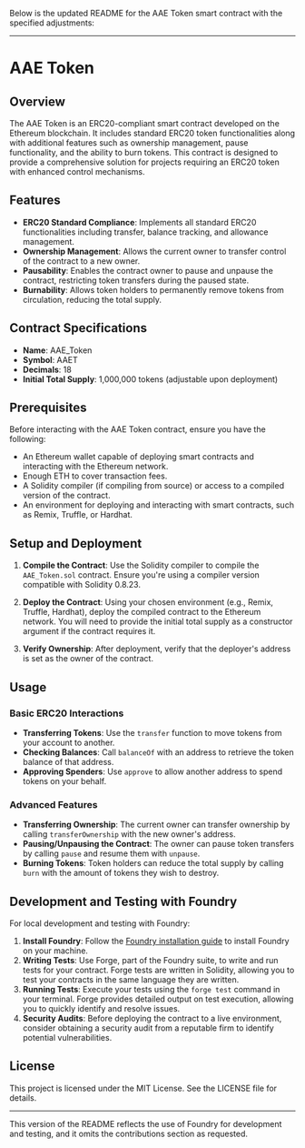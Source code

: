 Below is the updated README for the AAE Token smart contract with the specified adjustments:

---

# AAE Token

## Overview

The AAE Token is an ERC20-compliant smart contract developed on the Ethereum blockchain. It includes standard ERC20 token functionalities along with additional features such as ownership management, pause functionality, and the ability to burn tokens. This contract is designed to provide a comprehensive solution for projects requiring an ERC20 token with enhanced control mechanisms.

## Features

- **ERC20 Standard Compliance**: Implements all standard ERC20 functionalities including transfer, balance tracking, and allowance management.
- **Ownership Management**: Allows the current owner to transfer control of the contract to a new owner.
- **Pausability**: Enables the contract owner to pause and unpause the contract, restricting token transfers during the paused state.
- **Burnability**: Allows token holders to permanently remove tokens from circulation, reducing the total supply.

## Contract Specifications

- **Name**: AAE_Token
- **Symbol**: AAET
- **Decimals**: 18
- **Initial Total Supply**: 1,000,000 tokens (adjustable upon deployment)

## Prerequisites

Before interacting with the AAE Token contract, ensure you have the following:

- An Ethereum wallet capable of deploying smart contracts and interacting with the Ethereum network.
- Enough ETH to cover transaction fees.
- A Solidity compiler (if compiling from source) or access to a compiled version of the contract.
- An environment for deploying and interacting with smart contracts, such as Remix, Truffle, or Hardhat.

## Setup and Deployment

1. **Compile the Contract**: Use the Solidity compiler to compile the `AAE_Token.sol` contract. Ensure you're using a compiler version compatible with Solidity 0.8.23.

2. **Deploy the Contract**: Using your chosen environment (e.g., Remix, Truffle, Hardhat), deploy the compiled contract to the Ethereum network. You will need to provide the initial total supply as a constructor argument if the contract requires it.

3. **Verify Ownership**: After deployment, verify that the deployer's address is set as the owner of the contract.

## Usage

### Basic ERC20 Interactions

- **Transferring Tokens**: Use the `transfer` function to move tokens from your account to another.
- **Checking Balances**: Call `balanceOf` with an address to retrieve the token balance of that address.
- **Approving Spenders**: Use `approve` to allow another address to spend tokens on your behalf.

### Advanced Features

- **Transferring Ownership**: The current owner can transfer ownership by calling `transferOwnership` with the new owner's address.
- **Pausing/Unpausing the Contract**: The owner can pause token transfers by calling `pause` and resume them with `unpause`.
- **Burning Tokens**: Token holders can reduce the total supply by calling `burn` with the amount of tokens they wish to destroy.

## Development and Testing with Foundry

For local development and testing with Foundry:

1. **Install Foundry**: Follow the [Foundry installation guide](https://book.getfoundry.sh/getting-started/installation.html) to install Foundry on your machine.
2. **Writing Tests**: Use Forge, part of the Foundry suite, to write and run tests for your contract. Forge tests are written in Solidity, allowing you to test your contracts in the same language they are written.
3. **Running Tests**: Execute your tests using the `forge test` command in your terminal. Forge provides detailed output on test execution, allowing you to quickly identify and resolve issues.
4. **Security Audits**: Before deploying the contract to a live environment, consider obtaining a security audit from a reputable firm to identify potential vulnerabilities.

## License

This project is licensed under the MIT License. See the LICENSE file for details.

---

This version of the README reflects the use of Foundry for development and testing, and it omits the contributions section as requested.
